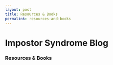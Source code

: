 ```yaml
---
layout: post
title: Resources & Books
permalink: resources-and-books
---
```


# Impostor Syndrome Blog
### Resources & Books
